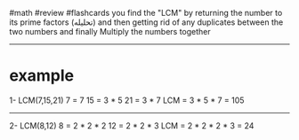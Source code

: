 #math #review #flashcards
you find the "LCM" by returning the number to its prime factors (تحليله) and then getting rid of any duplicates between the two numbers and finally Multiply the numbers together

---
# example
1- LCM(7,15,21)
7 = 7
15 = 3 * 5
21 = 3 * 7
LCM = 3 * 5 * 7 = 105

---
2- LCM(8,12)
8 = 2 * 2 * 2
12 = 2 * 2 * 3
LCM = 2 * 2 * 2 * 3 = 24